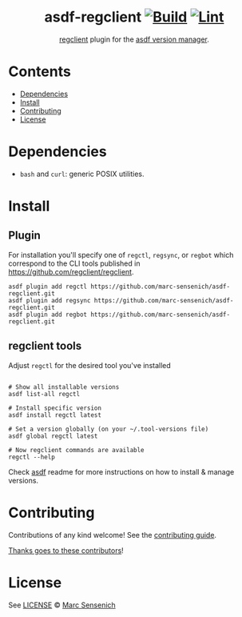 <div align="center">

# asdf-regclient [![Build](https://github.com/marc-sensenich/asdf-regclient/actions/workflows/build.yml/badge.svg)](https://github.com/marc-sensenich/asdf-regclient/actions/workflows/build.yml) [![Lint](https://github.com/marc-sensenich/asdf-regclient/actions/workflows/lint.yml/badge.svg)](https://github.com/marc-sensenich/asdf-regclient/actions/workflows/lint.yml)


[regclient](https://github.com/regclient/regclient/blob/main/docs/README.md) plugin for the [asdf version manager](https://asdf-vm.com).

</div>

# Contents

- [Dependencies](#dependencies)
- [Install](#install)
- [Contributing](#contributing)
- [License](#license)

# Dependencies

- `bash` and `curl`: generic POSIX utilities.

# Install

## Plugin

For installation you'll specify one of `regctl`, `regsync`, or `regbot` which correspond to the CLI tools published in https://github.com/regclient/regclient.

```shell
asdf plugin add regctl https://github.com/marc-sensenich/asdf-regclient.git
asdf plugin add regsync https://github.com/marc-sensenich/asdf-regclient.git
asdf plugin add regbot https://github.com/marc-sensenich/asdf-regclient.git
```

## regclient tools

Adjust `regctl` for the desired tool you've installed

```shell

# Show all installable versions
asdf list-all regctl

# Install specific version
asdf install regctl latest

# Set a version globally (on your ~/.tool-versions file)
asdf global regctl latest

# Now regclient commands are available
regctl --help
```

Check [asdf](https://github.com/asdf-vm/asdf) readme for more instructions on how to
install & manage versions.

# Contributing

Contributions of any kind welcome! See the [contributing guide](CONTRIBUTING.md).

[Thanks goes to these contributors](https://github.com/marc-sensenich/asdf-regclient/graphs/contributors)!

# License

See [LICENSE](LICENSE) © [Marc Sensenich](https://github.com/marc-sensenich/)
